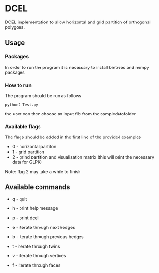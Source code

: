 # DCEL

DCEL implementation to allow horizontal and grid partition of orthogonal polygons.

## Usage

### Packages

In order to run the program it is necessary to install bintrees and numpy packages

### How to run
The program should be run as follows

`python2 Test.py`

the user can then choose an input file from the sampledatafolder

### Available flags

The flags should be added in the first line of the provided examples

- 0 - horizontal partiton
- 1 - grid partition
- 2 - grind partition and visualisation matrix (this will print the necessary data for GLPK)

Note: flag 2 may take a while to finish

## Available commands

- q - quit
- h - print help message
- p - print dcel

- e - iterate through next hedges
- b - iterate through previous hedges
- t - iterate through twins
- v - iterate through vertices
- f - iterate through faces
